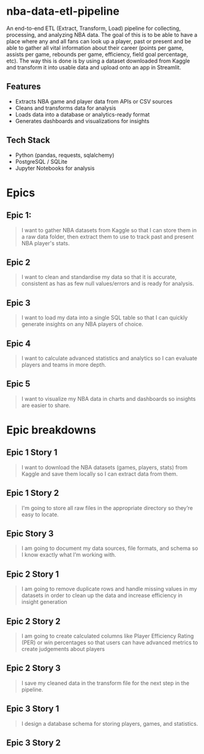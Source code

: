 # nba-data-etl-pipeline

An end-to-end ETL (Extract, Transform, Load) pipeline for collecting, processing, and analyzing NBA data. The goal of this is to be able to have a place where any and all fans can look up a player, past or present and be able to gather all vital information about their career (points per game, assists per game, rebounds per game, efficiency, field goal percentage, etc). The way this is done is by using a dataset downloaded from Kaggle and transform it into usable data and upload onto an app in Streamlit. 

## Features
- Extracts NBA game and player data from APIs or CSV sources
- Cleans and transforms data for analysis
- Loads data into a database or analytics-ready format
- Generates dashboards and visualizations for insights

## Tech Stack
- Python (pandas, requests, sqlalchemy)
- PostgreSQL / SQLite
- Jupyter Notebooks for analysis


# Epics

## Epic 1:
> I want to gather NBA datasets from Kaggle so that I can store them in a raw data folder,
> then extract them to use to track past and present NBA player's stats.

## Epic 2
> I want to clean and standardise my data so that it is accurate, consistent as has as few null values/errors and is ready for analysis.

## Epic 3 
>I want to load my data into a single SQL table so that I can quickly generate insights on any NBA players of choice.

## Epic 4
>I want to calculate advanced statistics and analytics so I can evaluate players and teams in more depth.

## Epic 5 
>I want to visualize my NBA data in charts and dashboards so insights are easier to share.


# Epic breakdowns


## Epic 1 Story 1
>I  want to download the NBA datasets (games, players, stats) from Kaggle and save them locally so I can extract data from them.

## Epic 1 Story 2 
>I'm going to store all raw files in the appropriate directory so they’re easy to locate.

## Epic Story 3
> I am going to document my data sources, file formats, and schema so I know exactly what I’m working with.


## Epic 2 Story 1 
> I am going to remove duplicate rows and handle missing values in my datasets in order to clean up the data and increase efficiency in insight generation

## Epic 2 Story 2 
>I am going to create calculated columns like Player Efficiency Rating (PER) or win percentages so that users can have advanced metrics to create judgements about players

## Epic 2 Story 3 
>I save my cleaned data in the transform file for the next step in the pipeline.


## Epic 3 Story 1
>I design a database schema for storing players, games, and statistics.

## Epic 3 Story 2 

